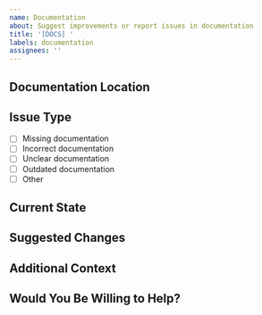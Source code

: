 ```yaml
---
name: Documentation
about: Suggest improvements or report issues in documentation
title: '[DOCS] '
labels: documentation
assignees: ''
---
```


## Documentation Location
<!-- Where is the documentation you're referencing? (URL, file path, etc.) -->

## Issue Type
<!-- Mark with an 'x' what type of documentation issue this is -->
- [ ] Missing documentation
- [ ] Incorrect documentation
- [ ] Unclear documentation
- [ ] Outdated documentation
- [ ] Other

## Current State
<!-- If applicable, what does the current documentation say? -->

## Suggested Changes
<!-- What changes would you like to see? -->

## Additional Context
<!-- Add any other context about the documentation issue here -->

## Would You Be Willing to Help?
<!-- Would you be willing to submit a PR to fix this documentation issue? -->
